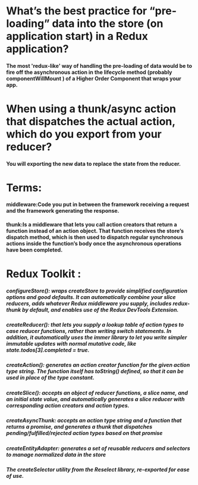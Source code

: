 # What’s the best practice for “pre-loading” data into the store (on application start) in a Redux application?
#### The most 'redux-like' way of handling the pre-loading of data would be to fire off the asynchronous action in the lifecycle method (probably componentWillMount ) of a Higher Order Component that wraps your app.
# When using a thunk/async action that dispatches the actual action, which do you export from your reducer?
#### You will exporting the new data to replace the state from the reducer.

# Terms:
#### middleware:Code you put in between the framework receiving a request and the framework generating the response.
#### thunk:Is a middleware that lets you call action creators that return a function instead of an action object. That function receives the store’s dispatch method, which is then used to dispatch regular synchronous actions inside the function’s body once the asynchronous operations have been completed.

# Redux Toolkit  :
##### configureStore(): wraps createStore to provide simplified configuration options and good defaults. It can automatically combine your slice reducers, adds whatever Redux middleware you supply, includes redux-thunk by default, and enables use of the Redux DevTools Extension.
##### createReducer(): that lets you supply a lookup table of action types to case reducer functions, rather than writing switch statements. In addition, it automatically uses the immer library to let you write simpler immutable updates with normal mutative code, like state.todos[3].completed = true.
##### createAction(): generates an action creator function for the given action type string. The function itself has toString() defined, so that it can be used in place of the type constant.
##### createSlice(): accepts an object of reducer functions, a slice name, and an initial state value, and automatically generates a slice reducer with corresponding action creators and action types.
##### createAsyncThunk: accepts an action type string and a function that returns a promise, and generates a thunk that dispatches pending/fulfilled/rejected action types based on that promise
##### createEntityAdapter: generates a set of reusable reducers and selectors to manage normalized data in the store
##### The createSelector utility from the Reselect library, re-exported for ease of use.